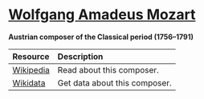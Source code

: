 # [Wolfgang Amadeus Mozart][composer]

__Austrian composer of the Classical period (1756–1791)__

[composer]: https://musescore.com/openscore-string-quartets/sets?order=title&text=Mozart,+Wolfgang

Resource | Description
:---|:---
[Wikipedia] | Read about this composer.
[Wikidata] | Get data about this composer.

[Wikipedia]: https://en.wikipedia.org/wiki/Wolfgang_Amadeus_Mozart
[Wikidata]: https://www.wikidata.org/wiki/Q254
